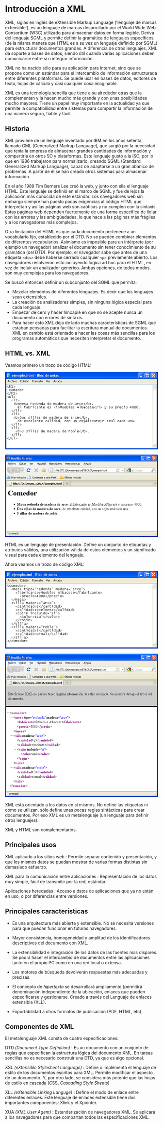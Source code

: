 # Introducción a XML  

XML, siglas en inglés de eXtensible Markup Language ('lenguaje de marcas extensible'), es un lenguaje de marcas desarrollado por el World Wide Web Consortium (W3C) utilizado para almacenar datos en forma legible. Deriva del lenguaje SGML y permite definir la gramática de lenguajes específicos (de la misma manera que HTML es a su vez un lenguaje definido por SGML) para estructurar documentos grandes. A diferencia de otros lenguajes, XML da soporte a bases de datos, siendo útil cuando varias aplicaciones deben comunicarse entre sí o integrar información.

XML no ha nacido sólo para su aplicación para Internet, sino que se propone como un estándar para el intercambio de información estructurada entre diferentes plataformas. Se puede usar en bases de datos, editores de texto, hojas de cálculo y casi cualquier cosa imaginable.

XML es una tecnología sencilla que tiene a su alrededor otras que la complementan y la hacen mucho más grande y con unas posibilidades mucho mayores. Tiene un papel muy importante en la actualidad ya que permite la compatibilidad entre sistemas para compartir la información de una manera segura, fiable y fácil.

## Historia  

XML proviene de un lenguaje inventado por IBM en los años setenta, llamado GML (Generalized Markup Language), que surgió por la necesidad que tenía la empresa de almacenar grandes cantidades de información y compartirla en otros SO y plataformas. Este lenguaje gustó a la ISO, por lo que en 1986 trabajaron para normalizarlo, creando SGML (Standard Generalized Markup Language), capaz de adaptarse a un gran abanico de problemas. A partir de él se han creado otros sistemas para almacenar información.

En el año 1989 Tim Berners Lee creó la web, y junto con ella el lenguaje HTML. Este lenguaje se definió en el marco de SGML y fue de lejos la aplicación más conocida de este estándar. Los navegadores web sin embargo siempre han puesto pocas exigencias al código HTML que interpretan y así las páginas web son caóticas y no cumplen con la sintaxis. Estas páginas web dependen fuertemente de una forma específica de lidiar con los errores y las ambigüedades, lo que hace a las páginas más frágiles y a los navegadores más complejos.

Otra limitación del HTML es que cada documento pertenece a un vocabulario fijo, establecido por el DTD. No se pueden combinar elementos de diferentes vocabularios. Asimismo es imposible para un intérprete (por ejemplo un navegador) analizar el documento sin tener conocimiento de su gramática (del DTD). Por ejemplo, el navegador sabe que antes de una etiqueta `<div>` debe haberse cerrado cualquier `<p>` previamente abierto. Los navegadores resolvieron esto incluyendo lógica ad hoc para el HTML, en vez de incluir un analizador genérico. Ambas opciones, de todos modos, son muy complejas para los navegadores.

Se buscó entonces definir un subconjunto del SGML que permita:

- Mezclar elementos de diferentes lenguajes. Es decir que los lenguajes sean extensibles.
- La creación de analizadores simples, sin ninguna lógica especial para cada lenguaje.
- Empezar de cero y hacer hincapié en que no se acepte nunca un documento con errores de sintaxis.
- Para hacer esto XML deja de lado muchas características de SGML que estaban pensadas para facilitar la escritura manual de documentos. XML en cambio está orientado a hacer las cosas más sencillas para los programas automáticos que necesiten interpretar el documento.

## HTML vs. XML

Veamos primero un trozo de código HTML:  

![Fragmento de HTML](imagenes/PROGRAMACION_XML_html_3e8c014f.png)

![HTML interpretado por el navegador](imagenes/PROGRAMACION_XML_html_30efee4e.png)  

HTML es un lenguaje de presentación. Define un conjunto de etiquetas y atributos válidos, una utilización válida de estos elementos y un significado visual para cada elemento del lenguaje.

Ahora veamos un trozo de código XML:  

![Fragmento de XML](imagenes/PROGRAMACION_XML_html_m7b472e49.png)

![XML cargado en un navegador, sin hoja de estilos](imagenes/PROGRAMACION_XML_html_m451e59f8.png)

XML está orientado a los datos en sí mismos. No define las etiquetas ni cómo se utilizan, sólo define unas pocas reglas sintácticas para crear documentos. Por eso XML es un metalenguaje (un lenguaje para definir otros lenguajes).

XML y HTML son complementarios.

## Principales usos  

XML aplicado a los sitios web
: Permite separar contenido y presentación, y que los mismos datos se puedan mostrar de varias formas distintas sin demasiado esfuerzo.

XML para la comunicación entre aplicaciones
: Representación de los datos muy simple, fácil de transmitir por la red, estándar.

Aplicaciones heredadas
: Acceso a datos de aplicaciones que ya no están en uso, o por diferencias entre versiones.

## Principales características  

- Es una arquitectura más abierta y extensible. No se necesita versiones para que puedan funcionar en futuros navegadores.

- Mayor consistencia, homogeneidad y amplitud de los identificadores descriptivos del documento con XML.

- La extensibilidad e integración de los datos de las fuentes mas dispares. Se podrá hacer el intercambio de documentos entre las aplicaciones tanto en el propio PC como en una red local o extensa.

- Los motores de búsqueda devolverán respuestas más adecuadas y precisas.

- El concepto de *hipertexto* se desarrollará ampliamente (permitirá denominación independiente de la ubicación, enlaces que pueden especificarse y gestionarse. Creado a través del Lenguaje de enlaces extensible (XLL).

- Exportabilidad a otros formatos de publicación (PDF, HTML, etc)

## Componentes de XML  

El metalenguaje XML consta de cuatro especificaciones:

DTD *(Document Type Definition)*
: Es un documento con un conjunto de reglas que especifican la estructura lógica del documento XML. En tareas sencillas no es necesario construir una DTD, ya que es algo opcional.

XSL *(eXtensible Stylesheet Language)*
: Define o implementa el lenguaje de estilo de los documentos escritos para XML. Permite modificar el aspecto de un documento. Y, por otro lado, se considera más potente que las hojas de estilo en cascada (CSS, *Cascading Style Sheets*)

XLL *(eXtensible Linking Languge)*
: Define el modo de enlace entre diferentes enlaces. Este lenguaje de enlaces extensible tiene dos importantes componentes: Xlink y el Xpointer.

XUA *(XML User Agent)*
: Estandarización de navegadores XML. Se aplicará a los navegadores para que compartan todos las especificaciones XML.
